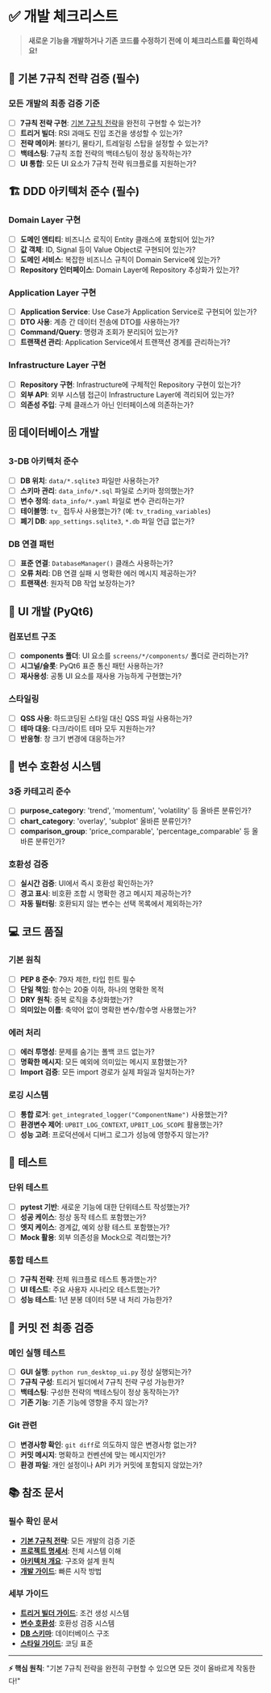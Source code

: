 # ✅ 개발 체크리스트

> **새로운 기능을 개발하거나 기존 코드를 수정하기 전에 이 체크리스트를 확인하세요!**

## 🎯 기본 7규칙 전략 검증 (필수)

### 모든 개발의 최종 검증 기준
- [ ] **7규칙 전략 구현**: [기본 7규칙 전략](BASIC_7_RULE_STRATEGY_GUIDE.md)을 완전히 구현할 수 있는가?
- [ ] **트리거 빌더**: RSI 과매도 진입 조건을 생성할 수 있는가?
- [ ] **전략 메이커**: 불타기, 물타기, 트레일링 스탑을 설정할 수 있는가?
- [ ] **백테스팅**: 7규칙 조합 전략의 백테스팅이 정상 동작하는가?
- [ ] **UI 통합**: 모든 UI 요소가 7규칙 전략 워크플로를 지원하는가?

## 🏗️ DDD 아키텍처 준수 (필수)

### Domain Layer 구현
- [ ] **도메인 엔티티**: 비즈니스 로직이 Entity 클래스에 포함되어 있는가?
- [ ] **값 객체**: ID, Signal 등이 Value Object로 구현되어 있는가?
- [ ] **도메인 서비스**: 복잡한 비즈니스 규칙이 Domain Service에 있는가?
- [ ] **Repository 인터페이스**: Domain Layer에 Repository 추상화가 있는가?

### Application Layer 구현
- [ ] **Application Service**: Use Case가 Application Service로 구현되어 있는가?
- [ ] **DTO 사용**: 계층 간 데이터 전송에 DTO를 사용하는가?
- [ ] **Command/Query**: 명령과 조회가 분리되어 있는가?
- [ ] **트랜잭션 관리**: Application Service에서 트랜잭션 경계를 관리하는가?

### Infrastructure Layer 구현
- [ ] **Repository 구현**: Infrastructure에 구체적인 Repository 구현이 있는가?
- [ ] **외부 API**: 외부 시스템 접근이 Infrastructure Layer에 격리되어 있는가?
- [ ] **의존성 주입**: 구체 클래스가 아닌 인터페이스에 의존하는가?

## 🗄️ 데이터베이스 개발

### 3-DB 아키텍처 준수
- [ ] **DB 위치**: `data/*.sqlite3` 파일만 사용하는가?
- [ ] **스키마 관리**: `data_info/*.sql` 파일로 스키마 정의했는가?
- [ ] **변수 정의**: `data_info/*.yaml` 파일로 변수 관리하는가?
- [ ] **테이블명**: `tv_` 접두사 사용했는가? (예: `tv_trading_variables`)
- [ ] **폐기 DB**: `app_settings.sqlite3`, `*.db` 파일 언급 없는가?

### DB 연결 패턴
- [ ] **표준 연결**: `DatabaseManager()` 클래스 사용하는가?
- [ ] **오류 처리**: DB 연결 실패 시 명확한 에러 메시지 제공하는가?
- [ ] **트랜잭션**: 원자적 DB 작업 보장하는가?

## 🎨 UI 개발 (PyQt6)

### 컴포넌트 구조
- [ ] **components 폴더**: UI 요소를 `screens/*/components/` 폴더로 관리하는가?
- [ ] **시그널/슬롯**: PyQt6 표준 통신 패턴 사용하는가?
- [ ] **재사용성**: 공통 UI 요소를 재사용 가능하게 구현했는가?

### 스타일링
- [ ] **QSS 사용**: 하드코딩된 스타일 대신 QSS 파일 사용하는가?
- [ ] **테마 대응**: 다크/라이트 테마 모두 지원하는가?
- [ ] **반응형**: 창 크기 변경에 대응하는가?

## 🔗 변수 호환성 시스템

### 3중 카테고리 준수
- [ ] **purpose_category**: 'trend', 'momentum', 'volatility' 등 올바른 분류인가?
- [ ] **chart_category**: 'overlay', 'subplot' 올바른 분류인가?
- [ ] **comparison_group**: 'price_comparable', 'percentage_comparable' 등 올바른 분류인가?

### 호환성 검증
- [ ] **실시간 검증**: UI에서 즉시 호환성 확인하는가?
- [ ] **경고 표시**: 비호환 조합 시 명확한 경고 메시지 제공하는가?
- [ ] **자동 필터링**: 호환되지 않는 변수는 선택 목록에서 제외하는가?

## 💻 코드 품질

### 기본 원칙
- [ ] **PEP 8 준수**: 79자 제한, 타입 힌트 필수
- [ ] **단일 책임**: 함수는 20줄 이하, 하나의 명확한 목적
- [ ] **DRY 원칙**: 중복 로직을 추상화했는가?
- [ ] **의미있는 이름**: 축약어 없이 명확한 변수/함수명 사용했는가?

### 에러 처리
- [ ] **에러 투명성**: 문제를 숨기는 폴백 코드 없는가?
- [ ] **명확한 메시지**: 모든 예외에 의미있는 메시지 포함했는가?
- [ ] **Import 검증**: 모든 import 경로가 실제 파일과 일치하는가?

### 로깅 시스템
- [ ] **통합 로거**: `get_integrated_logger("ComponentName")` 사용했는가?
- [ ] **환경변수 제어**: `UPBIT_LOG_CONTEXT`, `UPBIT_LOG_SCOPE` 활용했는가?
- [ ] **성능 고려**: 프로덕션에서 디버그 로그가 성능에 영향주지 않는가?

## 🧪 테스트

### 단위 테스트
- [ ] **pytest 기반**: 새로운 기능에 대한 단위테스트 작성했는가?
- [ ] **성공 케이스**: 정상 동작 테스트 포함했는가?
- [ ] **엣지 케이스**: 경계값, 예외 상황 테스트 포함했는가?
- [ ] **Mock 활용**: 외부 의존성을 Mock으로 격리했는가?

### 통합 테스트
- [ ] **7규칙 전략**: 전체 워크플로 테스트 통과했는가?
- [ ] **UI 테스트**: 주요 사용자 시나리오 테스트했는가?
- [ ] **성능 테스트**: 1년 분봉 데이터 5분 내 처리 가능한가?

## 🚀 커밋 전 최종 검증

### 메인 실행 테스트
- [ ] **GUI 실행**: `python run_desktop_ui.py` 정상 실행되는가?
- [ ] **7규칙 구성**: 트리거 빌더에서 7규칙 전략 구성 가능한가?
- [ ] **백테스팅**: 구성한 전략의 백테스팅이 정상 동작하는가?
- [ ] **기존 기능**: 기존 기능에 영향을 주지 않는가?

### Git 관련
- [ ] **변경사항 확인**: `git diff`로 의도하지 않은 변경사항 없는가?
- [ ] **커밋 메시지**: 명확하고 컨벤션에 맞는 메시지인가?
- [ ] **환경 파일**: 개인 설정이나 API 키가 커밋에 포함되지 않았는가?

## 📚 참조 문서

### 필수 확인 문서
- **[기본 7규칙 전략](BASIC_7_RULE_STRATEGY_GUIDE.md)**: 모든 개발의 검증 기준
- **[프로젝트 명세서](PROJECT_SPECIFICATIONS.md)**: 전체 시스템 이해
- **[아키텍처 개요](ARCHITECTURE_OVERVIEW.md)**: 구조와 설계 원칙
- **[개발 가이드](DEVELOPMENT_GUIDE_COMPACT.md)**: 빠른 시작 방법

### 세부 가이드
- **[트리거 빌더 가이드](TRIGGER_BUILDER_GUIDE.md)**: 조건 생성 시스템
- **[변수 호환성](VARIABLE_COMPATIBILITY.md)**: 호환성 검증 시스템
- **[DB 스키마](DB_SCHEMA.md)**: 데이터베이스 구조
- **[스타일 가이드](STYLE_GUIDE.md)**: 코딩 표준

---

**⚡ 핵심 원칙**: "기본 7규칙 전략을 완전히 구현할 수 있으면 모든 것이 올바르게 작동한다!"
